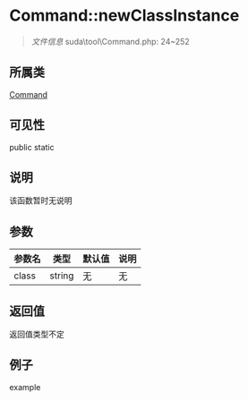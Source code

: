# Command::newClassInstance

> *文件信息* suda\tool\Command.php: 24~252
## 所属类 

[Command](../Command.md)

## 可见性

  public  static
## 说明

该函数暂时无说明

## 参数

 
| 参数名 | 类型 | 默认值 | 说明 |
|--------|-----|-------|-------|
 | class |  string | 无 | 无 |
## 返回值
返回值类型不定
## 例子

example